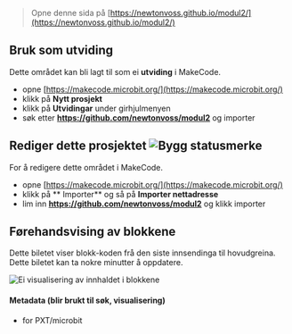 
> Opne denne sida på [https://newtonvoss.github.io/modul2/](https://newtonvoss.github.io/modul2/)

## Bruk som utviding

Dette området kan bli lagt til som ei **utviding** i MakeCode.

* opne [https://makecode.microbit.org/](https://makecode.microbit.org/)
* klikk på **Nytt prosjekt**
* klikk på **Utvidingar** under girhjulmenyen
* søk etter **https://github.com/newtonvoss/modul2** og importer

## Rediger dette prosjektet ![Bygg statusmerke](https://github.com/newtonvoss/modul2/workflows/MakeCode/badge.svg)

For å redigere dette området i MakeCode.

* opne [https://makecode.microbit.org/](https://makecode.microbit.org/)
* klikk på ** Importer** og så på **Importer nettadresse**
* lim inn **https://github.com/newtonvoss/modul2** og klikk importer

## Førehandsvising av blokkene

Dette biletet viser blokk-koden frå den siste innsendinga til hovudgreina.
Dette biletet kan ta nokre minutter å oppdatere.

![Ei visualisering av innhaldet i blokkene](https://github.com/newtonvoss/modul2/raw/master/.github/makecode/blocks.png)

#### Metadata (blir brukt til søk, visualisering)

* for PXT/microbit
<script src="https://makecode.com/gh-pages-embed.js"></script><script>makeCodeRender("{{ site.makecode.home_url }}", "{{ site.github.owner_name }}/{{ site.github.repository_name }}");</script>
